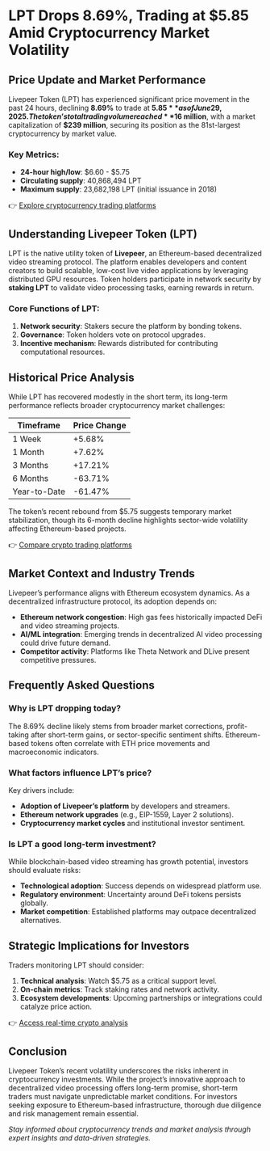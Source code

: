 # LPT Drops 8.69%, Trading at $5.85 Amid Cryptocurrency Market Volatility  

## Price Update and Market Performance  
Livepeer Token (LPT) has experienced significant price movement in the past 24 hours, declining **8.69%** to trade at **$5.85** as of June 29, 2025. The token’s total trading volume reached **$16 million**, with a market capitalization of **$239 million**, securing its position as the 81st-largest cryptocurrency by market value.  

### Key Metrics:  
- **24-hour high/low**: $6.60 - $5.75  
- **Circulating supply**: 40,868,494 LPT  
- **Maximum supply**: 23,682,198 LPT (initial issuance in 2018)  

👉 [Explore cryptocurrency trading platforms](https://bit.ly/okx-bonus)  

## Understanding Livepeer Token (LPT)  
LPT is the native utility token of **Livepeer**, an Ethereum-based decentralized video streaming protocol. The platform enables developers and content creators to build scalable, low-cost live video applications by leveraging distributed GPU resources. Token holders participate in network security by **staking LPT** to validate video processing tasks, earning rewards in return.  

### Core Functions of LPT:  
1. **Network security**: Stakers secure the platform by bonding tokens.  
2. **Governance**: Token holders vote on protocol upgrades.  
3. **Incentive mechanism**: Rewards distributed for contributing computational resources.  

## Historical Price Analysis  
While LPT has recovered modestly in the short term, its long-term performance reflects broader cryptocurrency market challenges:  

| Timeframe      | Price Change |  
|----------------|--------------|  
| 1 Week         | +5.68%       |  
| 1 Month        | +7.62%       |  
| 3 Months       | +17.21%      |  
| 6 Months       | -63.71%      |  
| Year-to-Date   | -61.47%      |  

The token’s recent rebound from $5.75 suggests temporary market stabilization, though its 6-month decline highlights sector-wide volatility affecting Ethereum-based projects.  

👉 [Compare crypto trading platforms](https://bit.ly/okx-bonus)  

## Market Context and Industry Trends  
Livepeer’s performance aligns with Ethereum ecosystem dynamics. As a decentralized infrastructure protocol, its adoption depends on:  
- **Ethereum network congestion**: High gas fees historically impacted DeFi and video streaming projects.  
- **AI/ML integration**: Emerging trends in decentralized AI video processing could drive future demand.  
- **Competitor activity**: Platforms like Theta Network and DLive present competitive pressures.  

## Frequently Asked Questions  

### **Why is LPT dropping today?**  
The 8.69% decline likely stems from broader market corrections, profit-taking after short-term gains, or sector-specific sentiment shifts. Ethereum-based tokens often correlate with ETH price movements and macroeconomic indicators.  

### **What factors influence LPT’s price?**  
Key drivers include:  
- **Adoption of Livepeer’s platform** by developers and streamers.  
- **Ethereum network upgrades** (e.g., EIP-1559, Layer 2 solutions).  
- **Cryptocurrency market cycles** and institutional investor sentiment.  

### **Is LPT a good long-term investment?**  
While blockchain-based video streaming has growth potential, investors should evaluate risks:  
- **Technological adoption**: Success depends on widespread platform use.  
- **Regulatory environment**: Uncertainty around DeFi tokens persists globally.  
- **Market competition**: Established platforms may outpace decentralized alternatives.  

## Strategic Implications for Investors  
Traders monitoring LPT should consider:  
1. **Technical analysis**: Watch $5.75 as a critical support level.  
2. **On-chain metrics**: Track staking rates and network activity.  
3. **Ecosystem developments**: Upcoming partnerships or integrations could catalyze price action.  

👉 [Access real-time crypto analysis](https://bit.ly/okx-bonus)  

## Conclusion  
Livepeer Token’s recent volatility underscores the risks inherent in cryptocurrency investments. While the project’s innovative approach to decentralized video processing offers long-term promise, short-term traders must navigate unpredictable market conditions. For investors seeking exposure to Ethereum-based infrastructure, thorough due diligence and risk management remain essential.  

*Stay informed about cryptocurrency trends and market analysis through expert insights and data-driven strategies.*